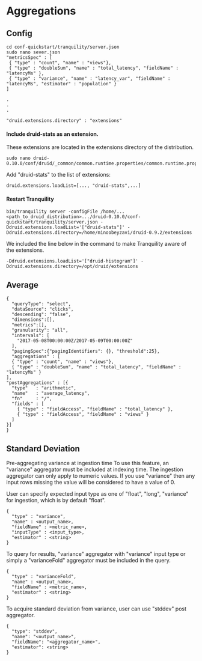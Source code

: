 # Aggregations

## Config
```
cd conf-quickstart/tranquility/server.json
sudo nano sever.json
"metricsSpec" : [
 { "type" : "count", "name" : "views"},
 { "type" : "doubleSum", "name" : "total_latency", "fieldName" : "latencyMs" },
 { "type" : "variance", "name" : "latency_var", "fieldName" : "latencyMs", "estimator" : "population" }
]

.
.
.

"druid.extensions.directory" : "extensions"
```

#### Include druid-stats as an extension.

These extensions are located in the extensions directory of the distribution.

```
sudo nano druid-0.10.0/conf/druid/_common/common.runtime.properties/common.runtime.properties
```
Add "druid-stats" to the list of extensions:
```
druid.extensions.loadList=[..., "druid-stats",...]
```

#### Restart Tranquility

```
bin/tranquility server -configFile /home/...<path_to_druid_distribution>.../druid-0.10.0/conf-quickstart/tranquility/server.json -Ddruid.extensions.loadList='["druid-stats"]' -Ddruid.extensions.directory=/home/minoobeyzavi/druid-0.9.2/extensions
```
We included the line below in the command to make Tranquility aware of the extensions.
```
-Ddruid.extensions.loadList='["druid-histogram"]' -Ddruid.extensions.directory=/opt/druid/extensions
```

## Average

```
{
  "queryType": "select",
  "dataSource": "clicks",
  "descending": "false",
  "dimensions":[],
  "metrics":[],
  "granularity": "all",
  "intervals": [
    "2017-05-08T00:00:00Z/2017-05-09T00:00:00Z"
  ],
  "pagingSpec":{"pagingIdentifiers": {}, "threshold":25},
  "aggregations" : [
  { "type" : "count", "name" : "views"},
  { "type" : "doubleSum", "name" : "total_latency", "fieldName" : "latencyMs" }
],
"postAggregations" : [{
  "type"   : "arithmetic",
  "name"   : "average_latency",
  "fn"     : "/",
  "fields" : [
    { "type" : "fieldAccess", "fieldName" : "total_latency" },
    { "type" : "fieldAccess", "fieldName" : "views" }
  ]
}]
}
```  
  

## Standard Deviation

Pre-aggregating variance at ingestion time
To use this feature, an "variance" aggregator must be included at indexing time. The ingestion aggregator can only apply to numeric values. If you use "variance" then any input rows missing the value will be considered to have a value of 0.

User can specify expected input type as one of "float", "long", "variance" for ingestion, which is by default "float".
```
{
  "type" : "variance",
  "name" : <output_name>,
  "fieldName" : <metric_name>,
  "inputType" : <input_type>,
  "estimator" : <string>
}
```

To query for results, "variance" aggregator with "variance" input type or simply a "varianceFold" aggregator must be included in the query.

```
{
  "type" : "varianceFold",
  "name" : <output_name>,
  "fieldName" : <metric_name>,
  "estimator" : <string>
}
```

To acquire standard deviation from variance, user can use "stddev" post aggregator.

```
{
  "type": "stddev",
  "name": "<output_name>",
  "fieldName": "<aggregator_name>",
  "estimator": <string>
}
```
